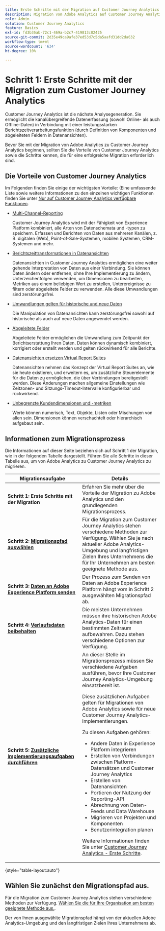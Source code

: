 ```yaml
---
title: Erste Schritte mit der Migration auf Customer Journey Analytics
description: Migration von Adobe Analytics auf Customer Journey Analytics planen
role: Admin
solution: Customer Journey Analytics
feature: Basics
exl-id: fd3b36ab-72c1-469a-b2c7-419813c82425
source-git-commit: 2d35e49ca9afe37ed53d7c5da5aafd31dd2da632
workflow-type: tm+mt
source-wordcount: '634'
ht-degree: 10%

---
```


# Schritt 1: Erste Schritte mit der Migration zum Customer Journey Analytics

Customer Journey Analytics ist die nächste Analysegeneration. Sie ermöglicht die kanalübergreifende Datenerfassung (sowohl Online- als auch Offline-Daten) in Verbindung mit einer leistungsstarken Berichtszeitverarbeitungsfunktion (durch Definition von Komponenten und abgeleiteten Feldern in Datenansichten).

Bevor Sie mit der Migration von Adobe Analytics zu Customer Journey Analytics beginnen, sollten Sie die Vorteile von Customer Journey Analytics sowie die Schritte kennen, die für eine erfolgreiche Migration erforderlich sind.

## Die Vorteile von Customer Journey Analytics

Im Folgenden finden Sie einige der wichtigsten Vorteile: (Eine umfassende Liste sowie weitere Informationen zu den einzelnen wichtigen Funktionen finden Sie unter [Nur auf Customer Journey Analytics verfügbare Funktionen](/help/getting-started/aa-vs-cja/cja-aa.md#adobe-customer-journey-analytics-features-not-available-in-adobe-analytics).

* [Multi-Channel-Reporting](/help/getting-started/aa-to-cja-user.md#changes-to-data-architecture)

  Customer Journey Analytics wird mit der Fähigkeit von Experience Platform kombiniert, alle Arten von Datenschemata und -typen zu speichern. Erfassen und Berichten von Daten aus mehreren Kanälen, z. B. digitalen (Web), Point-of-Sale-Systemen, mobilen Systemen, CRM-Systemen und mehr.

* [Berichtszeittransformationen in Datenansichten](/help/getting-started/aa-vs-cja/vrs-dataview-sandbox-adc.md#customer-journey-analytics-data-views)

  Datenansichten in Customer Journey Analytics ermöglichen eine weiter gehende Interpretation von Daten aus einer Verbindung. Sie können Daten ändern oder entfernen, ohne Ihre Implementierung zu ändern, Unterzeichenfolgen verwenden, um Dimensionen zu bearbeiten, Metriken aus einem beliebigen Wert zu erstellen, Unterereignisse zu filtern oder abgeleitete Felder zu verwenden. Alle diese Umwandlungen sind zerstörungsfrei.

* [Umwandlungen gelten für historische und neue Daten](/help/getting-started/aa-vs-cja/vrs-dataview-sandbox-adc.md)

  Die Manipulation von Datenansichten kann zerstörungsfrei sowohl auf historische als auch auf neue Daten angewendet werden.

* [Abgeleitete Felder](/help/data-views/derived-fields/derived-fields.md)

  Abgeleitete Felder ermöglichen die Umwandlung zum Zeitpunkt der Berichtserstattung Ihren Daten. Daten können dynamisch kombiniert, korrigiert oder erstellt werden und gelten rückwirkend für alle Berichte.

* [Datenansichten ersetzen Virtual Report Suites](/help/getting-started/aa-to-cja-user.md#changes-to-the-concept-of-virtual-report-suites)

  Datenansichten nehmen das Konzept der Virtual Report Suites an, wie sie heute existieren, und erweitern es, um zusätzliche Steuerelemente für die Daten zu ermöglichen, die über Verbindungen bereitgestellt werden. Diese Änderungen machen allgemeine Einstellungen wie Zeitzonen- und Sitzungs-Timeout-Intervalle konfigurierbar und rückwirkend.

* [Unbegrenzte Kundendimensionen und -metriken](/help/getting-started/aa-to-cja-user.md#changes-to-the-concept-of-evars-and-props)

  Werte können numerisch, Text, Objekte, Listen oder Mischungen von allen sein. Dimensionen können verschachtelt oder hierarchisch aufgebaut sein.

## Informationen zum Migrationsprozess

<!-- Include a graphic of the end-to-end process, as well as links to each step of the process -->
Die Informationen auf dieser Seite beziehen sich auf Schritt 1 der Migration, wie in der folgenden Tabelle dargestellt. Führen Sie alle Schritte in dieser Tabelle aus, um von Adobe Analytics zu Customer Journey Analytics zu migrieren.

| Migrationsaufgabe | Details |
|---------|----------|
| <span class="preview">**Schritt 1: Erste Schritte mit der Migration**</span> | <span class="preview">Erfahren Sie mehr über die Vorteile der Migration zu Adobe Analytics und den grundlegenden Migrationsprozess.</span> |
| **Schritt 2: [Migrationspfad auswählen](/help/getting-started/cja-migration/cja-migration-path.md)** | Für die Migration zum Customer Journey Analytics stehen verschiedene Methoden zur Verfügung. Wählen Sie je nach aktueller Adobe Analytics-Umgebung und langfristigen Zielen Ihres Unternehmens die für Ihr Unternehmen am besten geeignete Methode aus. |
| **Schritt 3: [Daten an Adobe Experience Platform senden](/help/getting-started/cja-migration/cja-migration-send-to-platform.md)** | Der Prozess zum Senden von Daten an Adobe Experience Platform hängt vom in Schritt 2 ausgewählten Migrationspfad ab. |
| **Schritt 4: [Verlaufsdaten beibehalten](/help/getting-started/cja-migration/cja-migration-historical-data.md)** | Die meisten Unternehmen müssen ihre historischen Adobe Analytics-Daten für einen bestimmten Zeitraum aufbewahren. Dazu stehen verschiedene Optionen zur Verfügung. |
| **Schritt 5: [Zusätzliche Implementierungsaufgaben durchführen](/help/getting-started/cja-getting-started.md)** | An dieser Stelle im Migrationsprozess müssen Sie verschiedene Aufgaben ausführen, bevor Ihre Customer Journey Analytics-Umgebung einsatzbereit ist.<p>Diese zusätzlichen Aufgaben gelten für Migrationen von Adobe Analytics sowie für neue Customer Journey Analytics-Implementierungen.</p><p>Zu diesen Aufgaben gehören:</p><ul><li>Andere Daten in Experience Platform integrieren</li><li>Erstellen von Verbindungen zwischen Platform-Datensätzen und Customer Journey Analytics</li><li>Erstellen von Datenansichten</li><li>Portieren der Nutzung der Reporting-API</li><li>Abrechnung von Daten-Feeds und Data Warehouse</li><li>Migrieren von Projekten und Komponenten</li><li>Benutzerintegration planen</li></ul> <p>Weitere Informationen finden Sie unter [Customer Journey Analytics - Erste Schritte](/help/getting-started/cja-getting-started.md). |

{style="table-layout:auto"}

## Wählen Sie zunächst den Migrationspfad aus.

Für die Migration zum Customer Journey Analytics stehen verschiedene Methoden zur Verfügung. [Wählen Sie die für Ihre Organisation am besten geeignete Methode aus.](/help/getting-started/cja-migration/cja-migration-path.md).

Der von Ihnen ausgewählte Migrationspfad hängt von der aktuellen Adobe Analytics-Umgebung und den langfristigen Zielen Ihres Unternehmens ab.
